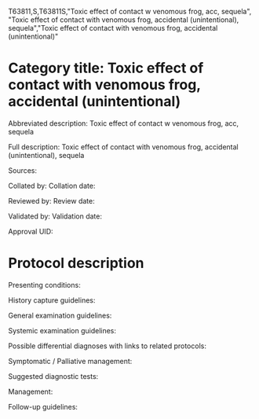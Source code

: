 T63811,S,T63811S,"Toxic effect of contact w venomous frog, acc, sequela", "Toxic effect of contact with venomous frog, accidental (unintentional), sequela","Toxic effect of contact with venomous frog, accidental (unintentional)"
# Category title: Toxic effect of contact with venomous frog, accidental (unintentional)

Abbreviated description: Toxic effect of contact w venomous frog, acc, sequela

Full description: Toxic effect of contact with venomous frog, accidental (unintentional), sequela

Sources:

Collated by:
Collation date:

Reviewed by:
Review date:

Validated by:
Validation date:

Approval UID:

# Protocol description

Presenting conditions:

History capture guidelines:

General examination guidelines:

Systemic examination guidelines:

Possible differential diagnoses with links to related protocols:

Symptomatic / Palliative management:

Suggested diagnostic tests:

Management:

Follow-up guidelines:
